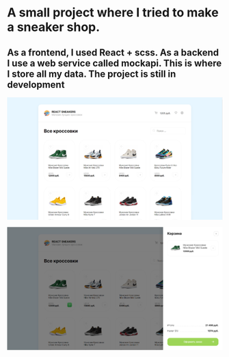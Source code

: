 # A small project where I tried to make a sneaker shop.

## As a frontend, I used React + scss. As a backend I use a web service called mockapi. This is where I store all my data. The project is still in development

![first picture](public/img/forReadme/1.png)

![second picture](public/img/forReadme/2.png)
